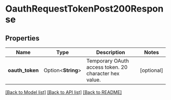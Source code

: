 # OauthRequestTokenPost200Response

## Properties

Name | Type | Description | Notes
------------ | ------------- | ------------- | -------------
**oauth_token** | Option<**String**> | Temporary OAuth access token. 20 character hex value. | [optional]

[[Back to Model list]](../README.md#documentation-for-models) [[Back to API list]](../README.md#documentation-for-api-endpoints) [[Back to README]](../README.md)


